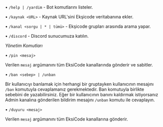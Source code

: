 •  `/help | /yardim`    -    Bot komutlarını listeler.
    
•   `/kaynak <URL>`    -    Kaynak URL'sini Ekşicode veritabanına ekler.
    
•   `/kanal <sorgu | * | tümü>`    -    Ekşicode grupları arasında arama yapar. 
    
•   `/discord`    -    Discord sunucumuza katılın.


*Yönetim Komutları*

•    `/pin <mesaj>`

Verilen `mesaj` argümanını tüm EksiCode kanallarında gönderir ve sabitler.

•    `/ban <sebep> | /unban`

Bir kullanıcıyı banlamak için herhangi bir gruptayken kullanıcının mesajını `/ban` komutuyla cevaplamanız gerekmektedir. Ban komutuyla birlikte sebebini de yazabilirsiniz. Eğer bir kullanıcının banını kaldırmak istiyorsanız Admin kanalına gönderilen bildirim mesajını `/unban` komutu ile cevaplayın.

•    `/duyuru <mesaj>`

Verilen `mesaj` argümanını tüm EksiCode kanallarına gönderir.
